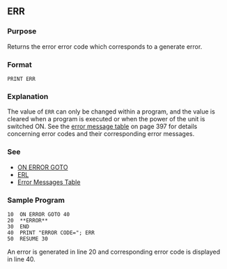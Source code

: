 ## ERR

### Purpose 
Returns the error error code which corresponds to a generate error.

### Format
```basic
PRINT ERR
```

### Explanation
The value of `ERR` can only be changed within a program, and the value is 
cleared when a program is executed or when the power of the unit is switched ON.
See the [error message table](../part-12-2-error-messages.md) on page 397 for details
concerning error codes and their corresponding error messages.

### See
 - [ON ERROR GOTO](ON_ERROR_GOTO.md)
 - [ERL](ERL.md)
 - [Error Messages Table](../part-12-2-error-messages.md)

### Sample Program
```basic
10  ON ERROR GOTO 40
20  **ERROR**
30  END
40  PRINT "ERROR CODE="; ERR
50  RESUME 30
```

An error is generated in line 20 and corresponding error code is displayed in line 40.
